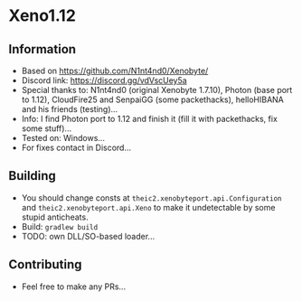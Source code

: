 # Xeno1.12
## Information
* Based on https://github.com/N1nt4nd0/Xenobyte/
* Discord link: https://discord.gg/vdVscUey5a
* Special thanks to: N1nt4nd0 (original Xenobyte 1.7.10), Photon (base port to 1.12), CloudFire25 and SenpaiGG (some packethacks), helloHIBANA and his friends (testing)...
* Info: I find Photon port to 1.12 and finish it (fill it with packethacks, fix some stuff)...
* Tested on: Windows...
* For fixes contact in Discord...
## Building
* You should change consts at `theic2.xenobyteport.api.Configuration` and `theic2.xenobyteport.api.Xeno` to make it undetectable by some stupid anticheats.
* Build: `gradlew build`
* TODO: own DLL/SO-based loader...
## Contributing
* Feel free to make any PRs...
